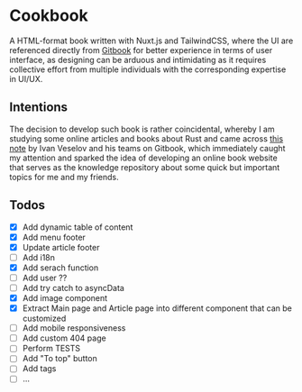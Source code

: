 # Cookbook

A HTML-format book written with Nuxt.js and TailwindCSS, where the UI are referenced directly from [Gitbook](https://www.gitbook.com/) for better experience in terms of user interface, as designing can be arduous and intimidating as it requires collective effort from multiple individuals with the corresponding expertise in UI/UX.

## Intentions

The decision to develop such book is rather coincidental, whereby I am studying some online articles and books about Rust and came across [this note](https://notes.iveselov.info/programming/cheatsheet-rust-option-vs-haskell-maybe) by Ivan Veselov and his teams on Gitbook, which immediately caught my attention and sparked the idea of developing an online book website that serves as the knowledge repository about some quick but important topics for me and my friends.

## Todos

- [x] Add dynamic table of content
- [x] Add menu footer
- [x] Update article footer
- [ ] Add i18n
- [x] Add serach function
- [ ] Add user ??
- [ ] Add try catch to asyncData
- [x] Add image component
- [x] Extract Main page and Article page into different component that can be customized
- [ ] Add mobile responsiveness
- [ ] Add custom 404 page
- [ ] Perform TESTS
- [ ] Add "To top" button
- [ ] Add tags
- [ ] ...
